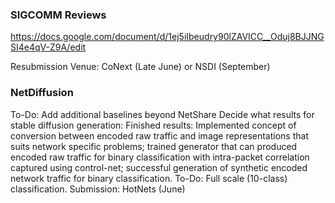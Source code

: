 ### SIGCOMM Reviews

https://docs.google.com/document/d/1ej5iIbeudry90lZAVICC__Oduj8BJJNGSI4e4qV-Z9A/edit

Resubmission Venue: CoNext (Late June) or NSDI (September)

### NetDiffusion
To-Do: Add additional baselines beyond NetShare
Decide what results for stable diffusion generation:
Finished results: Implemented concept of conversion between encoded raw traffic and image representations that suits network specific problems; trained generator that can produced encoded raw traffic for binary classification with intra-packet correlation captured using control-net; successful generation of synthetic encoded network traffic for binary classification.
To-Do: Full scale (10-class) classification.
Submission: HotNets (June)